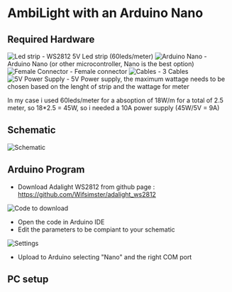# AmbiLight with an Arduino Nano

## Required Hardware

<img src="images/led_strip.png" alt="Led strip">
- WS2812 5V Led strip (60leds/meter)

<img src="images/nano.png" alt="Arduino Nano">
- Arduino Nano (or other microcontroller, Nano is the best option)

<img src="images/female_connector.png" alt="Female Connector">
- Female connector

<img src="images/ribbon_cables.png" alt="Cables">
- 3 Cables

<img src="images/power_supply.png" alt="5V Power Supply">
- 5V Power supply, the maximum wattage needs to be chosen based on the lenght of strip and the wattage for meter

In my case i used 60leds/meter for a absoption of 18W/m for a total of 2.5 meter, so 18*2.5 = 45W, so i needed a 10A power supply (45W/5V = 9A)

## Schematic

<img src="images/schematic.png" alt="Schematic">

## Arduino Program

- Download Adalight WS2812 from github page : https://github.com/Wifsimster/adalight_ws2812

<img src="images/1.png" alt="Code to download">

- Open the code in Arduino IDE
- Edit the parameters to be compiant to your schematic

<img src="images/2.png" alt="Settings">

- Upload to Arduino selecting "Nano" and the right COM port

## PC setup
